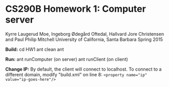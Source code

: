 # CS290B Homework 1: Computer server

Kyrre Laugerud Moe, Ingeborg Ødegård Oftedal, Hallvard Jore Christensen and Paul Philip Mitchell
University of California, Santa Barbara
Spring 2015

**Build:**
cd HW1
ant clean
ant

**Run:**
ant runComputer (on server)
ant runClient (on client)

**Change IP:**
By default, the client will connect to localhost. To connect to a different domain, modify "build.xml" on line 8:
```<property name="ip"  value="ip-goes-here"/>```
